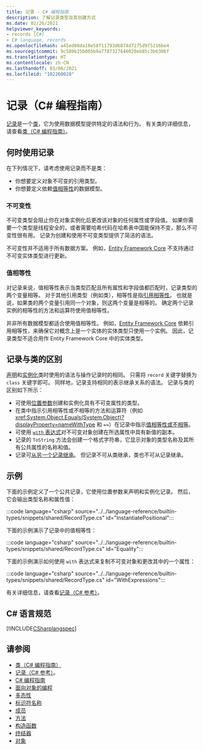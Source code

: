 ```yaml
---
title: 记录 - C# 编程指南
description: 了解记录类型及其创建方式
ms.date: 02/26/2021
helpviewer_keywords:
- records [C#]
- C# language, records
ms.openlocfilehash: a45ed08da18e58f11793d6874d7275d9f5216be4
ms.sourcegitcommit: 9c589b25b005b9a7f87327646020eb85c3b6306f
ms.translationtype: HT
ms.contentlocale: zh-CN
ms.lasthandoff: 03/06/2021
ms.locfileid: "102260028"
---
```

# <a name="records-c-programming-guide"></a>记录（C# 编程指南）

[记录](../../language-reference/builtin-types/record.md)是一个[类](../../language-reference/keywords/class.md)，它为使用数据模型提供特定的语法和行为。 有关类的详细信息，请查看[类（C# 编程指南）](classes.md)。

## <a name="when-to-use-records"></a>何时使用记录

在下列情况下，请考虑使用记录而不是类：

* 你想要定义对象不可变的引用类型。
* 你想要定义依赖[值相等性](../statements-expressions-operators/equality-comparisons.md#value-equality)的数据模型。

### <a name="immutability"></a>不可变性

不可变类型会阻止你在对象实例化后更改该对象的任何属性或字段值。 如果你需要一个类型是线程安全的，或者需要哈希代码在哈希表中国能保持不变，那么不可变性很有用。 记录为创建和使用不可变类型提供了简洁的语法。

不可变性并不适用于所有数据方案。 例如，[Entity Framework Core](/ef/core/) 不支持通过不可变实体类型进行更新。

### <a name="value-equality"></a>值相等性

对记录来说，值相等性表示当类型匹配且所有属性和字段值都匹配时，记录类型的两个变量相等。 对于其他引用类型（例如类），相等性是指[引用相等性](../statements-expressions-operators/equality-comparisons.md#reference-equality)。 也就是说，如果类的两个变量引用同一个对象，则这两个变量是相等的。 确定两个记录实例的相等性的方法和运算符使用值相等性。

并非所有数据模型都适合使用值相等性。 例如，[Entity Framework Core](/ef/core/) 依赖引用相等性，来确保它对概念上是一个实体的实体类型只使用一个实例。 因此，记录类型不适合用作 Entity Framework Core 中的实体类型。

## <a name="how-records-differ-from-classes"></a>记录与类的区别

[声明](classes.md#declaring-classes)和[实例化](classes.md#creating-objects)类时使用的语法与操作记录时的相同。 只需将 `record` 关键字替换为 `class` 关键字即可。 同样地，记录支持相同的表示继承关系的语法。 记录与类的区别如下所示：

* 可使用[位置参数](../../language-reference/builtin-types/record.md#positional-syntax-for-property-definition)创建和实例化具有不可变属性的类型。
* 在类中指示引用相等性或不相等的方法和运算符（例如 <xref:System.Object.Equals(System.Object)?displayProperty=nameWithType> 和 `==`）在记录中指示[值相等性或不相等](../../language-reference/builtin-types/record.md#value-equality)。
* 可使用 [`with` 表达式](../../language-reference/builtin-types/record.md#nondestructive-mutation)对不可变对象创建在所选属性中具有新值的副本。
* 记录的 `ToString` 方法会创建一个格式字符串，它显示对象的类型名称及其所有公共属性的名称和值。
* 记录可[从另一个记录继承](../../language-reference/builtin-types/record.md#inheritance)。 但记录不可从类继承，类也不可从记录继承。

## <a name="examples"></a>示例

下面的示例定义了一个公共记录，它使用位置参数来声明和实例化记录。 然后，它会输出类型名称和属性值：

:::code language="csharp" source="../../language-reference/builtin-types/snippets/shared/RecordType.cs" id="InstantiatePositional":::

下面的示例演示了记录中的值相等性：

:::code language="csharp" source="../../language-reference/builtin-types/snippets/shared/RecordType.cs" id="Equality":::

下面的示例演示如何使用 `with` 表达式来复制不可变对象和更改其中的一个属性：

:::code language="csharp" source="../../language-reference/builtin-types/snippets/shared/RecordType.cs" id="WithExpressions":::

有关详细信息，请查看[记录（C# 参考）](../../language-reference/builtin-types/record.md)。
  
## <a name="c-language-specification"></a>C# 语言规范

[!INCLUDE[CSharplangspec](~/includes/csharplangspec-md.md)]  
  
## <a name="see-also"></a>请参阅

- [类（C# 编程指南）](classes.md)
- [记录（C# 参考）](../../language-reference/builtin-types/record.md)。
- [C# 编程指南](../index.md)
- [面向对象的编程](../../tutorials/intro-to-csharp/object-oriented-programming.md)
- [多态性](polymorphism.md)
- [标识符名称](../inside-a-program/identifier-names.md)
- [成员](members.md)
- [方法](methods.md)
- [构造函数](constructors.md)
- [终结器](destructors.md)
- [对象](objects.md)
